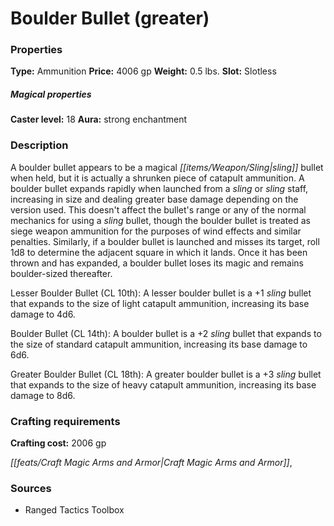 ﻿---
Title: "Boulder Bullet (greater)"
Type: "Ammunition"
Price: "4006 gp"
Weight: "0.5 lbs."
Slot: "Slotless"
Caster level: "18"
Aura: "strong enchantment"
Description: |
  "A _boulder bullet_ appears to be a magical sling bullet when held, but it is actually a shrunken piece of catapult ammunition. A _boulder bullet_ expands rapidly when launched from a sling or sling staff, increasing in size and dealing greater base damage depending on the version used. This doesn't affect the bullet's range or any of the normal mechanics for using a sling bullet, though the _boulder bullet_ is treated as siege weapon ammunition for the purposes of wind effects and similar penalties. Similarly, if a _boulder bullet_ is launched and misses its target, roll 1d8 to determine the adjacent square in which it lands. Once it has been thrown and has expanded, a boulder bullet loses its magic and remains boulder-sized thereafter.
  _Lesser Boulder Bullet (CL 10th)_: A _lesser boulder bullet_ is a _+1 sling bullet_ that expands to the size of light catapult ammunition, increasing its base damage to 4d6.
  _Boulder Bullet (CL 14th)_: A _boulder bullet_ is a _+2 sling bullet_ that expands to the size of standard catapult ammunition, increasing its base damage to 6d6.
  _Greater Boulder Bullet (CL 18th)_: A _greater boulder bullet_ is a _+3 sling bullet_ that expands to the size of heavy catapult ammunition, increasing its base damage to 8d6."
Crafting cost: "2006 gp"
Sources: "['Ranged Tactics Toolbox']"
---

# Boulder Bullet (greater)

### Properties

**Type:** Ammunition **Price:** 4006 gp **Weight:** 0.5 lbs. **Slot:** Slotless

##### Magical properties

**Caster level:** 18 **Aura:** strong enchantment

### Description

A boulder bullet appears to be a magical _[[items/Weapon/Sling|sling]]_ bullet when held, but it is actually a shrunken piece of catapult ammunition. A boulder bullet expands rapidly when launched from a _sling_ or _sling_ staff, increasing in size and dealing greater base damage depending on the version used. This doesn't affect the bullet's range or any of the normal mechanics for using a _sling_ bullet, though the boulder bullet is treated as siege weapon ammunition for the purposes of wind effects and similar penalties. Similarly, if a boulder bullet is launched and misses its target, roll 1d8 to determine the adjacent square in which it lands. Once it has been thrown and has expanded, a boulder bullet loses its magic and remains boulder-sized thereafter.

Lesser Boulder Bullet (CL 10th): A lesser boulder bullet is a +1 _sling_ bullet that expands to the size of light catapult ammunition, increasing its base damage to 4d6.

Boulder Bullet (CL 14th): A boulder bullet is a +2 _sling_ bullet that expands to the size of standard catapult ammunition, increasing its base damage to 6d6.

Greater Boulder Bullet (CL 18th): A greater boulder bullet is a +3 _sling_ bullet that expands to the size of heavy catapult ammunition, increasing its base damage to 8d6.

### Crafting requirements

**Crafting cost:** 2006 gp

_[[feats/Craft Magic Arms and Armor|Craft Magic Arms and Armor]]_,

### Sources

* Ranged Tactics Toolbox